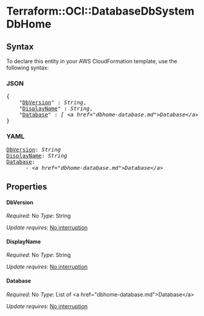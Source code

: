 # Terraform::OCI::DatabaseDbSystem DbHome

## Syntax

To declare this entity in your AWS CloudFormation template, use the following syntax:

### JSON

<pre>
{
    "<a href="#dbversion" title="DbVersion">DbVersion</a>" : <i>String</i>,
    "<a href="#displayname" title="DisplayName">DisplayName</a>" : <i>String</i>,
    "<a href="#database" title="Database">Database</a>" : <i>[ &lt;a href=&#34;dbhome-database.md&#34;&gt;Database&lt;/a&gt;, ... ]</i>
}
</pre>

### YAML

<pre>
<a href="#dbversion" title="DbVersion">DbVersion</a>: <i>String</i>
<a href="#displayname" title="DisplayName">DisplayName</a>: <i>String</i>
<a href="#database" title="Database">Database</a>: <i>
      - &lt;a href=&#34;dbhome-database.md&#34;&gt;Database&lt;/a&gt;</i>
</pre>

## Properties

#### DbVersion

_Required_: No
_Type_: String

_Update requires_: [No interruption](https://docs.aws.amazon.com/AWSCloudFormation/latest/UserGuide/using-cfn-updating-stacks-update-behaviors.html#update-no-interrupt)

#### DisplayName

_Required_: No
_Type_: String

_Update requires_: [No interruption](https://docs.aws.amazon.com/AWSCloudFormation/latest/UserGuide/using-cfn-updating-stacks-update-behaviors.html#update-no-interrupt)

#### Database

_Required_: No
_Type_: List of &lt;a href=&#34;dbhome-database.md&#34;&gt;Database&lt;/a&gt;

_Update requires_: [No interruption](https://docs.aws.amazon.com/AWSCloudFormation/latest/UserGuide/using-cfn-updating-stacks-update-behaviors.html#update-no-interrupt)

